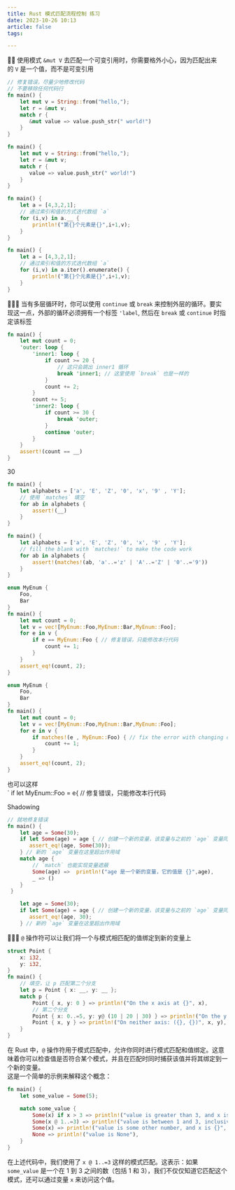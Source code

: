 ```yaml
---
title: Rust 模式匹配流程控制 练习
date: 2023-10-26 10:13
article: false
tags: 

---
```


🌟🌟 使用模式 `&mut V` 去匹配一个可变引用时，你需要格外小心，因为匹配出来的 `V` 是一个值，而不是可变引用 
```rust
// 修复错误，尽量少地修改代码
// 不要移除任何代码行
fn main() {
    let mut v = String::from("hello,");
    let r = &mut v;
    match r {
       &mut value => value.push_str(" world!") 
    }
}
```
 
```rust
fn main() {
    let mut v = String::from("hello,");
    let r = &mut v;
    match r {
       value => value.push_str(" world!") 
    }
}
```


```rust
fn main() {
    let a = [4,3,2,1];
    // 通过索引和值的方式迭代数组 `a` 
    for (i,v) in a.__ {
        println!("第{}个元素是{}",i+1,v);
    }
}
```
 
```rust
fn main() {
    let a = [4,3,2,1];
    // 通过索引和值的方式迭代数组 `a` 
    for (i,v) in a.iter().enumerate() {
        println!("第{}个元素是{}",i+1,v);
    }
}
```


🌟🌟🌟 当有多层循环时，你可以使用 `continue` 或 `break` 来控制外层的循环。要实现这一点，外部的循环必须拥有一个标签 `'label`, 然后在 `break` 或 `continue` 时指定该标签
```rust
fn main() {
    let mut count = 0;
    'outer: loop {
        'inner1: loop {
            if count >= 20 {
                // 这只会跳出 inner1 循环
                break 'inner1; // 这里使用 `break` 也是一样的
            }
            count += 2;
        }
        count += 5;
        'inner2: loop {
            if count >= 30 {
                break 'outer;
            }
            continue 'outer;
        }
    }
    assert!(count == __)
}
```
  
30  


```rust
fn main() {
    let alphabets = ['a', 'E', 'Z', '0', 'x', '9' , 'Y'];
    // 使用 `matches` 填空
    for ab in alphabets {
        assert!(__)
    }
} 
```
 
```rust
fn main() {
    let alphabets = ['a', 'E', 'Z', '0', 'x', '9' , 'Y'];
    // fill the blank with `matches!` to make the code work
    for ab in alphabets {
        assert!(matches!(ab, 'a'..='z' | 'A'..='Z' | '0'..='9'))
    }
} 
```

```rust
enum MyEnum {
    Foo,
    Bar
}
fn main() {
    let mut count = 0;
    let v = vec![MyEnum::Foo,MyEnum::Bar,MyEnum::Foo];
    for e in v {
        if e == MyEnum::Foo { // 修复错误，只能修改本行代码
            count += 1;
        }
    }
    assert_eq!(count, 2);
}
```
 
```rust
enum MyEnum {
    Foo,
    Bar
}
fn main() {
    let mut count = 0;
    let v = vec![MyEnum::Foo,MyEnum::Bar,MyEnum::Foo];
    for e in v {
        if matches!(e , MyEnum::Foo) { // fix the error with changing only this line
            count += 1;
        }
    }
    assert_eq!(count, 2);
}
```
也可以这样  
` if let MyEnum::Foo = e{ // 修复错误，只能修改本行代码  

Shadowing
```rust
// 就地修复错误
fn main() {
    let age = Some(30);
    if let Some(age) = age { // 创建一个新的变量，该变量与之前的 `age` 变量同名
       assert_eq!(age, Some(30));
    } // 新的 `age` 变量在这里超出作用域
    match age {
        // `match` 也能实现变量遮蔽
        Some(age) =>  println!("age 是一个新的变量，它的值是 {}",age),
        _ => ()
    }
 }
```
 
```rust
    let age = Some(30);
    if let Some(age) = age { // 创建一个新的变量，该变量与之前的 `age` 变量同名
       assert_eq!(age, 30);
    } // 新的 `age` 变量在这里超出作用域
```

🌟🌟🌟 `@` 操作符可以让我们将一个与模式相匹配的值绑定到新的变量上
```rust
struct Point {
    x: i32,
    y: i32,
}
fn main() {
    // 填空，让 p 匹配第二个分支
    let p = Point { x: __, y: __ };
    match p {
        Point { x, y: 0 } => println!("On the x axis at {}", x),
        // 第二个分支
        Point { x: 0..=5, y: y@ (10 | 20 | 30) } => println!("On the y axis at {}", y),
        Point { x, y } => println!("On neither axis: ({}, {})", x, y),
    }
}
```
  
在 Rust 中，`@` 操作符用于模式匹配中，允许你同时进行模式匹配和值绑定。这意味着你可以检查值是否符合某个模式，并且在匹配时同时捕获该值并将其绑定到一个新的变量。  
这是一个简单的示例来解释这个概念：
```rust
fn main() {
    let some_value = Some(5);

    match some_value {
        Some(x) if x > 3 => println!("value is greater than 3, and x is {}", x),
        Some(x @ 1..=3) => println!("value is between 1 and 3, inclusive, and x is {}", x),
        Some(x) => println!("value is some other number, and x is {}", x),
        None => println!("value is None"),
    }
}
```
在上述代码中，我们使用了 `x @ 1..=3` 这样的模式匹配。这表示：如果 `some_value` 是一个在 1 到 3 之间的数（包括 1 和 3），我们不仅仅知道它匹配这个模式，还可以通过变量 `x` 来访问这个值。
